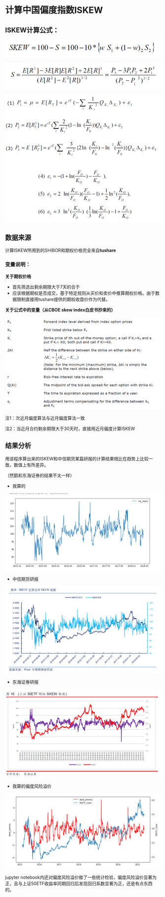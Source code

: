 # 计算中国偏度指数ISKEW

## ISKEW计算公式：

![image-20210523170622061](README.assets/image-20210523170622061.png)

![image-20210523170551277](README.assets/image-20210523170551277.png)

![image-20210523170641219](README.assets/image-20210523170641219.png)

## 数据来源

计算ISKEW所用到的SHIBOR和期权价格完全来自**tushare**

### 变量说明：

**关于期权价格**

* 首先筛选出剩余期限大于7天的合于
* 应该根据期权是否成交，基于特定规则从买价和卖价中推算期权价格。由于数据限制直接用tushare提供的期权收盘价作为代替。

**关于公式中的变量（从CBOE skew index白皮书抄来的）**

![image-20210523170730859](README.assets/image-20210523170730859.png)

注1：次近月偏度算法与近月偏度算法一致

注2：当近月合约剩余期限大于30天时，直接用近月偏度计算ISKEW

## 结果分析

用该程序算出来的ISKEW和中信期货某篇研报的计算结果相比在趋势上比较一致，数值上有所差异。

（然鹅和东海证券的结果不太一样）

* 我算的

![image-20210523170943251](README.assets/image-20210523170943251.png)

* 中信期货研报

![image-20210523170954436](README.assets/image-20210523170954436.png)

* 东海证券研报

![image-20210523171011456](README.assets/image-20210523171011456.png)

* 我算的偏度风险溢价

![image-20210523171153055](README.assets/image-20210523171153055.png)

jupyter notebook内还对偏度风险溢价做了一些统计检验，偏度风险溢价显著为正，且与上证50ETF收益率同期回归后发现回归系数显著为正，还是有点东西的。
